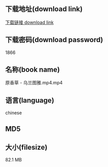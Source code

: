 ## 下载地址(download link)
[下载链接 download link](https://voluble-croquembouche-d321dc.netlify.app/?s=%E5%8E%9F%E9%A6%99%E8%8D%89+-+%E4%B9%8C%E5%85%B0%E5%9B%BE%E9%9B%85.mp4)

## 下载密码(download password)
1866

## 名称(book name)
原香草 - 乌兰图雅.mp4.mp4

## 语言(language)
chinese

## MD5


## 大小(filesize)
82.1 MB
